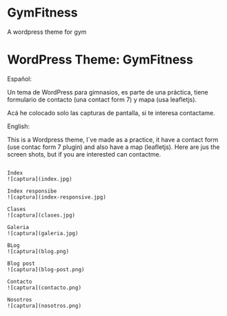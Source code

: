 # GymFitness
A wordpress theme for gym

WordPress Theme: GymFitness
==================
Español:

Un tema de WordPress para gimnasios, es parte de una práctica, tiene formulario de contacto (una contact form 7) y mapa (usa leafletjs).


Acá he colocado solo las capturas de pantalla, si te interesa contactame.

English:

This is a Wordpress theme, I´ve made as a practice, it have a contact form (use contac form 7 plugin) and also have a map (leafletjs). Here are jus the screen shots, but if you are interested can contactme.

~~~

Index
![captura](index.jpg)

Index responsibe
![captura](index-responsive.jpg)

Clases
![captura](clases.jpg)

Galeria
![captura](galeria.jpg)

BLog
![captura](blog.png)

Blog post
![captura](blog-post.png)

Contacto
![captura](contacto.png)

Nosotros
![captura](nosotros.png)
